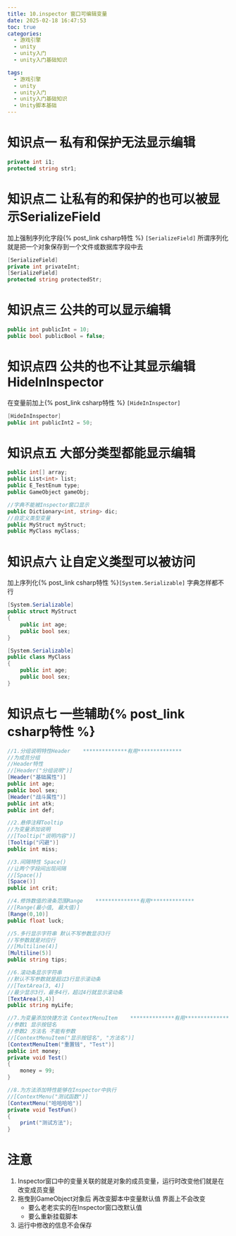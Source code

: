 ```yaml
---
title: 10.inspector 窗口可编辑变量
date: 2025-02-18 16:47:53
toc: true
categories:
  - 游戏引擎
  - unity
  - unity入门
  - unity入门基础知识

tags:
  - 游戏引擎
  - unity
  - unity入门
  - unity入门基础知识
  - Unity脚本基础
---
```

# 知识点一 私有和保护无法显示编辑
```csharp
private int i1;
protected string str1;
```

# 知识点二 让私有的和保护的也可以被显示SerializeField
加上强制序列化字段{% post_link csharp特性 %} `[SerializeField]`
所谓序列化就是把一个对象保存到一个文件或数据库字段中去 
```csharp
[SerializeField]
private int privateInt;
[SerializeField]
protected string protectedStr;
```

# 知识点三 公共的可以显示编辑
```csharp
public int publicInt = 10;
public bool publicBool = false;
```

# 知识点四 公共的也不让其显示编辑HideInInspector
在变量前加上{% post_link csharp特性 %} `[HideInInspector]`
```csharp
[HideInInspector]
public int publicInt2 = 50;
```

# 知识点五 大部分类型都能显示编辑
```csharp
public int[] array;
public List<int> list;
public E_TestEnum type;
public GameObject gameObj;

//字典不能被Inspector窗口显示
public Dictionary<int, string> dic;
//自定义类型变量
public MyStruct myStruct;
public MyClass myClass;
```

# 知识点六 让自定义类型可以被访问
加上序列化{% post_link csharp特性 %}`[System.Serializable]`
字典怎样都不行
```csharp
[System.Serializable]
public struct MyStruct
{
    public int age;
    public bool sex;
}

[System.Serializable]
public class MyClass
{
    public int age;
    public bool sex;
}
```

# 知识点七 一些辅助{% post_link csharp特性 %}
```csharp
//1.分组说明特性Header    **************有用**************
//为成员分组
//Header特性
//[Header("分组说明")]
[Header("基础属性")]
public int age;
public bool sex;
[Header("战斗属性")]
public int atk;
public int def;

//2.悬停注释Tooltip
//为变量添加说明
//[Tooltip("说明内容")]
[Tooltip("闪避")]
public int miss;

//3.间隔特性 Space()
//让两个字段间出现间隔
//[Space()]
[Space()]
public int crit;

//4.修饰数值的滑条范围Range    **************有用**************
//[Range(最小值, 最大值)]
[Range(0,10)]
public float luck;

//5.多行显示字符串 默认不写参数显示3行
//写参数就是对应行
//[Multiline(4)]
[Multiline(5)]
public string tips;

//6.滚动条显示字符串 
//默认不写参数就是超过3行显示滚动条
//[TextArea(3, 4)]
//最少显示3行，最多4行，超过4行就显示滚动条
[TextArea(3,4)]
public string myLife;

//7.为变量添加快捷方法 ContextMenuItem    **************有用**************
//参数1 显示按钮名
//参数2 方法名 不能有参数
//[ContextMenuItem("显示按钮名", "方法名")]
[ContextMenuItem("重置钱", "Test")]
public int money;
private void Test()
{
    money = 99;
}

//8.为方法添加特性能够在Inspector中执行
//[ContextMenu("测试函数")]
[ContextMenu("哈哈哈哈")]
private void TestFun()
{
    print("测试方法");
}

```

# 注意
1. Inspector窗口中的变量关联的就是对象的成员变量，运行时改变他们就是在改变成员变量
2. 拖曳到GameObject对象后 再改变脚本中变量默认值 界面上不会改变
    - 要么老老实实的在Inspector窗口改默认值
    - 要么重新挂载脚本
3. 运行中修改的信息不会保存
